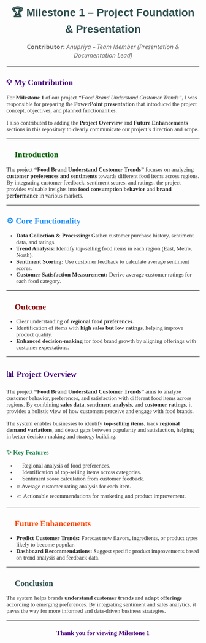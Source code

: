 <h1 align="center" style="color:#2F4F4F; font-family:'Trebuchet MS', sans-serif;">
🏆 Milestone 1 – Project Foundation & Presentation
</h1>

<p align="center" style="font-size:16px; color:#696969; font-family:'Segoe UI', sans-serif;">
<b>Contributor:</b> <i>Anupriya – Team Member (Presentation & Documentation Lead)</i>
</p>

<hr style="border: 1px solid #ccc;">

<h2 style="color:#4B0082; font-family:'Trebuchet MS';">💡 My Contribution</h2>
<p style="font-size:15px; color:#333; font-family:'Georgia';">
For <b>Milestone 1</b> of our project <i>“Food Brand Understand Customer Trends”</i>, I was responsible for preparing the <b>PowerPoint presentation</b> that introduced the project concept, objectives, and planned functionalities.
</p>
<p style="font-size:15px; color:#333; font-family:'Georgia';">
I also contributed to adding the <b>Project Overview</b> and <b>Future Enhancements</b> sections in this repository to clearly communicate our project’s direction and scope.
</p>

---

<h2 style="color:#006400; font-family:'Trebuchet MS';">📘 Introduction</h2>
<p style="font-size:15px; color:#333; font-family:'Georgia';">
The project <b>“Food Brand Understand Customer Trends”</b> focuses on analyzing <b>customer preferences and sentiments</b> towards different food items across regions.
By integrating customer feedback, sentiment scores, and ratings, the project provides valuable insights into <b>food consumption behavior</b> and <b>brand performance</b> in various markets.
</p>

---

<h2 style="color:#1E90FF; font-family:'Trebuchet MS';">⚙️ Core Functionality</h2>
<ul style="font-size:15px; color:#333; font-family:'Georgia';">
  <li><b>Data Collection & Processing:</b> Gather customer purchase history, sentiment data, and ratings.</li>
  <li><b>Trend Analysis:</b> Identify top-selling food items in each region (East, Metro, North).</li>
  <li><b>Sentiment Scoring:</b> Use customer feedback to calculate average sentiment scores.</li>
  <li><b>Customer Satisfaction Measurement:</b> Derive average customer ratings for each food category.</li>
</ul>

---

<h2 style="color:#8B0000; font-family:'Trebuchet MS';">🎯 Outcome</h2>
<ul style="font-size:15px; color:#333; font-family:'Georgia';">
  <li>Clear understanding of <b>regional food preferences</b>.</li>
  <li>Identification of items with <b>high sales but low ratings</b>, helping improve product quality.</li>
  <li><b>Enhanced decision-making</b> for food brand growth by aligning offerings with customer expectations.</li>
</ul>

---

<h2 style="color:#4B0082; font-family:'Trebuchet MS';">📊 Project Overview</h2>
<p style="font-size:15px; color:#333; font-family:'Georgia';">
The project <b>“Food Brand Understand Customer Trends”</b> aims to analyze customer behavior, preferences, and satisfaction with different food items across regions.  
By combining <b>sales data</b>, <b>sentiment analysis</b>, and <b>customer ratings</b>, it provides a holistic view of how customers perceive and engage with food brands.
</p>
<p style="font-size:15px; color:#333; font-family:'Georgia';">
The system enables businesses to identify <b>top-selling items</b>, track <b>regional demand variations</b>, and detect gaps between popularity and satisfaction, helping in better decision-making and strategy building.
</p>

<h3 style="color:#2E8B57; font-family:'Trebuchet MS';">✨ Key Features</h3>
<ul style="font-size:15px; color:#333; font-family:'Georgia';">
  <li>📍 Regional analysis of food preferences.</li>
  <li>🍴 Identification of top-selling items across categories.</li>
  <li>💬 Sentiment score calculation from customer feedback.</li>
  <li>⭐ Average customer rating analysis for each item.</li>
  <li>📈 Actionable recommendations for marketing and product improvement.</li>
</ul>

---

<h2 style="color:#FF4500; font-family:'Trebuchet MS';">🚀 Future Enhancements</h2>
<ul style="font-size:15px; color:#333; font-family:'Georgia';">
  <li><b>Predict Customer Trends:</b> Forecast new flavors, ingredients, or product types likely to become popular.</li>
  <li><b>Dashboard Recommendations:</b> Suggest specific product improvements based on trend analysis and feedback data.</li>
</ul>

---

<h2 style="color:#2F4F4F; font-family:'Trebuchet MS';">🧾 Conclusion</h2>
<p style="font-size:15px; color:#333; font-family:'Georgia';">
The system helps brands <b>understand customer trends</b> and <b>adapt offerings</b> according to emerging preferences.  
By integrating sentiment and sales analytics, it paves the way for more informed and data-driven business strategies.
</p>

---

<h3 align="center" style="color:#4B0082; font-family:'Trebuchet MS';">
🌟 Thank you for viewing Milestone 1 🌟  
</h3>
